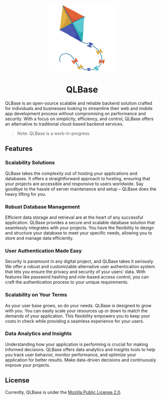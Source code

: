 <p align="center">
    <img src="assets/qlbase-logo.png" width="220" />
    <h1 align="center">QLBase</h1>
</p>

QLBase is an open-source scalable and reliable backend solution crafted for individuals and businesses looking to streamline their web and mobile app development process without compromising on performance and security. With a focus on simplicity, efficiency, and control, QLBase offers an alternative to traditional cloud-based backend services.

> Note: QLBase is a work-in-progress.

## Features

### Scalability Solutions

QLBase takes the complexity out of hosting your applications and databases. It offers a straightforward approach to hosting, ensuring that your projects are accessible and responsive to users worldwide. Say goodbye to the hassle of server maintenance and setup – QLBase does the heavy lifting for you.

### Robust Database Management

Efficient data storage and retrieval are at the heart of any successful application. QLBase provides a secure and scalable database solution that seamlessly integrates with your projects. You have the flexibility to design and structure your database to meet your specific needs, allowing you to store and manage data efficiently.

### User Authentication Made Easy

Security is paramount in any digital project, and QLBase takes it seriously. We offer a robust and customizable alternative user authentication system that lets you ensure the privacy and security of your users' data. With features like password hashing and role-based access control, you can craft the authentication process to your unique requirements.

### Scalability on Your Terms

As your user base grows, so do your needs. QLBase is designed to grow with you. You can easily scale your resources up or down to match the demands of your application. This flexibility empowers you to keep your costs in check while providing a seamless experience for your users.

### Data Analytics and Insights

Understanding how your application is performing is crucial for making informed decisions. QLBase offers data analytics and insights tools to help you track user behavior, monitor performance, and optimize your application for better results. Make data-driven decisions and continuously improve your projects.

## License

Currently, QLBase is under the [Mozilla Public License 2.0](https://www.mozilla.org/en-US/MPL/2.0/).
